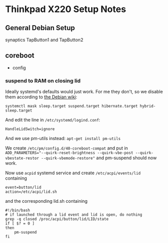 # Thinkpad X220 Setup Notes

## General Debian Setup

synaptics TapButton1 and TapButton2

## coreboot
* config

### suspend to RAM on closing lid
Ideally systemd's defaults would just work. For me they don't, so we disable them
according to [the Debian wiki](https://wiki.debian.org/Suspend):

    systemctl mask sleep.target suspend.target hibernate.target hybrid-sleep.target

And edit the line in `/etc/systemd/logind.conf`:

    HandleLidSwitch=ignore

And we use pm-utils instead: `apt-get install pm-utils`

We create `/etc/pm/config.d/40-coreboot-compat` and put in
`ADD_PARAMETERS="--quirk-reset-brightness --quirk-vbe-post --quirk-vbestate-restor --quirk-vbemode-restore"`
and pm-suspend should now work.

Now use `acpid` systemd service and create `/etc/acpi/events/lid` containing

    event=button/lid
    action=/etc/acpi/lid.sh

and the corresponding lid.sh containing

    #!/bin/bash
    # if launched through a lid event and lid is open, do nothing
    grep -q closed /proc/acpi/button/lid/LID/state
    if [ $? = 0 ]
    then
    	pm-suspend
    fi

